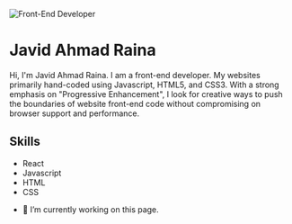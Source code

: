 ![Front-End Developer](https://media-exp1.licdn.com/dms/image/C4D16AQEakAxjtaaC5w/profile-displaybackgroundimage-shrink_350_1400/0/1607831807235?e=1631145600&v=beta&t=mylcowYIiRGX0j7mQ7zwvJrv1kKD6ZqblgE0SzF0GU4)
# Javid Ahmad Raina
Hi, I'm Javid Ahmad Raina. I am a front-end developer. My websites primarily hand-coded using Javascript, HTML5, and CSS3. With a strong emphasis on "Progressive Enhancement", I look for creative ways to push the boundaries of website front-end code without compromising on browser support and performance.

## Skills
* React
* Javascript
* HTML
* CSS

- 🔭 I’m currently working on this page. 




